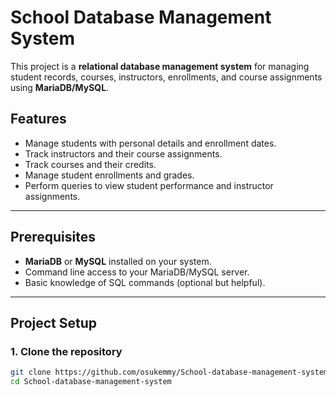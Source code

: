 # School Database Management System

This project is a **relational database management system** for managing student records, courses, instructors, enrollments, and course assignments using **MariaDB/MySQL**.

## Features

- Manage students with personal details and enrollment dates.
- Track instructors and their course assignments.
- Track courses and their credits.
- Manage student enrollments and grades.
- Perform queries to view student performance and instructor assignments.

---

## Prerequisites

- **MariaDB** or **MySQL** installed on your system.
- Command line access to your MariaDB/MySQL server.
- Basic knowledge of SQL commands (optional but helpful).

---

## Project Setup

### 1. Clone the repository

```bash
git clone https://github.com/osukemmy/School-database-management-system.git
cd School-database-management-system

